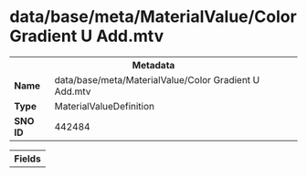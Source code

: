 <h1>data/base/meta/MaterialValue/Color Gradient U Add.mtv</h1><table><tr><th colspan="100%">Metadata</th></tr><tr><td><b>Name</b></td><td>data/base/meta/MaterialValue/Color Gradient U Add.mtv</td></tr><tr><td><b>Type</b></td><td>MaterialValueDefinition</td></tr><tr><td><b>SNO ID</b></td><td>442484</td></tr></table>

<table><tr><th colspan="100%">Fields</th></tr></table>

